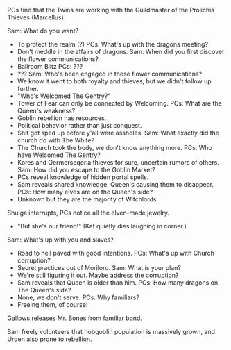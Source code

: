 PCs find that the Twins are working with the Guildmaster of the Prolichia Thieves (Marcellus)


Sam: What do you want?
- To protect the realm (?)
PCs: What's up with the dragons meeting?
- Don't meddle in the affairs of dragons.
Sam: When did you first discover the flower communications?
- Ballroom Blitz
PCs: ???
- ???
Sam: Who's been engaged in these flower communications?
- We know it went to both royalty and thieves, but we didn't follow up further.
- "Who's Welcomed The Gentry?"
- Tower of Fear can only be connected by Welcoming.
PCs: What are the Queen's weakness?
- Goblin rebellion has resources.
- Political behavior rather than just conquest.
- Shit got sped up before y'all were assholes.
Sam: What exactly did the church do with The White?
- The Church took the body, we don't know anything more.
PCs: Who have Welcomed The Gentry?
- Kores and Qermerseqeria thieves for sure, uncertain rumors of others.
Sam: How did you escape to the Goblin Market?
- PCs reveal knowledge of hidden portal spells. 
- Sam reveals shared knowledge, Queen's causing them to disappear.
PCs: How many elves are on the Queen's side?
- Unknown but they are the majority of Witchlords

Shulga interrupts, PCs notice all the elven-made jewelry.
- "But she's our friend!" (Kat quietly dies laughing in corner.)

Sam: What's up with you and slaves?
- Road to hell paved with good intentions.
PCs: What's up with Church corruption?
- Secret practices out of Moriloro.
Sam: What is your plan?
- We're still figuring it out. Maybe address the corruption?
- Sam reveals that Queen is older than him.
PCs: How many dragons on The Queen's side?
- None, we don't serve.
PCs: Why familiars?
- Freeing them, of course!

Gallows releases Mr. Bones from familiar bond.

Sam freely volunteers that hobgoblin population is massively grown, and Urden also prone to rebellion.

